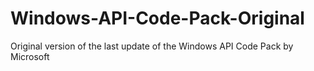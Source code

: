 # Windows-API-Code-Pack-Original
Original version of the last update of the Windows API Code Pack by Microsoft
